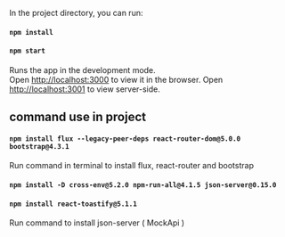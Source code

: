 In the project directory, you can run:

#### `npm install`

#### `npm start`

Runs the app in the development mode.\
Open [http://localhost:3000](http://localhost:3000) to view it in the browser.
Open [http://localhost:3001](http://localhost:3001) to view server-side.

## command use in project
#### `npm install flux --legacy-peer-deps react-router-dom@5.0.0 bootstrap@4.3.1`

Run command in terminal to install flux, react-router and bootstrap

#### `npm install -D cross-env@5.2.0 npm-run-all@4.1.5 json-server@0.15.0`


#### `npm install react-toastify@5.1.1`

Run command to install json-server ( MockApi )
